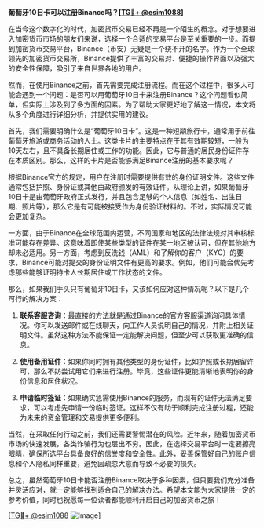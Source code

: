 **葡萄牙10日卡可以注册Binance吗？[[TG💪+ @esim1088](https://t.me/s/esim1088)]**

在当今这个数字化的时代，加密货币交易已经不再是一个陌生的概念。对于想要进入加密货币市场的朋友们来说，选择一个合适的交易平台是至关重要的一步。而提到加密货币交易平台，Binance（币安）无疑是一个绕不开的名字。作为一个全球领先的加密货币交易所，Binance提供了丰富的交易对、便捷的操作界面以及强大的安全性保障，吸引了来自世界各地的用户。

然而，在使用Binance之前，首先需要完成注册流程。而在这个过程中，很多人可能会遇到一个问题：是否可以用葡萄牙10日卡来注册Binance？这个问题看似简单，但实际上涉及到了多方面的因素。为了帮助大家更好地了解这一情况，本文将从多个角度进行详细分析，并提供实用的建议。

首先，我们需要明确什么是“葡萄牙10日卡”。这是一种短期旅行卡，通常用于前往葡萄牙旅游或商务活动的人士。这类卡片的主要特点在于其有效期较短，一般为10天左右，且不具备长期居住或工作的功能。因此，它与普通的居民身份证件存在本质区别。那么，这样的卡片是否能够满足Binance注册的基本要求呢？

根据Binance官方的规定，用户在注册时需要提供有效的身份证明文件。这些文件通常包括护照、身份证或其他由政府颁发的有效证件。从理论上讲，如果葡萄牙10日卡是由葡萄牙政府正式发行，并且包含足够的个人信息（如姓名、出生日期、照片等），那么它是有可能被接受作为身份验证材料的。不过，实际情况可能会更加复杂。

一方面，由于Binance在全球范围内运营，不同国家和地区的法律法规对其审核标准可能存在差异。这意味着即使某些类型的证件在某一地区被认可，但在其他地方却未必适用。另一方面，考虑到反洗钱（AML）和了解你的客户（KYC）的要求，Binance可能对提交的身份证明文件有更高的要求。例如，他们可能会优先考虑那些能够证明持卡人长期居住或工作状态的文件。

那么，如果我们手头只有葡萄牙10日卡，又该如何应对这种情况呢？以下是几个可行的解决方案：

1. **联系客服咨询**：最直接的方法就是通过Binance的官方客服渠道询问具体情况。你可以发送邮件或在线聊天，向工作人员说明自己的情况，并附上相关证明文件。虽然这种方法不能保证一定能解决问题，但至少可以获取更准确的信息。

2. **使用备用证件**：如果你同时拥有其他类型的身份证件，比如护照或长期居留许可，那么不妨尝试用它们来进行注册。毕竟，这些证件更能清晰地表明你的身份信息和居住状况。

3. **申请临时签证**：如果确实急需使用Binance的服务，而现有的证件无法满足要求，可以考虑先申请一份临时签证。这样不仅有助于顺利完成注册过程，还能为未来的资金管理和交易提供更多便利。

当然，在采取任何行动之前，我们还需要警惕潜在的风险。近年来，随着加密货币市场的快速发展，各类诈骗行为也层出不穷。因此，在选择交易平台时一定要擦亮眼睛，确保所选平台具备良好的信誉度和安全性。此外，妥善保管好自己的账户信息和个人隐私同样重要，避免因疏忽大意而导致不必要的损失。

总之，虽然葡萄牙10日卡能否注册Binance取决于多种因素，但只要我们充分准备并灵活应对，就一定能够找到适合自己的解决办法。希望本文能为大家提供一定的参考价值，同时也祝愿每一位读者都能顺利开启自己的加密货币之旅！

[[TG💪+ @esim1088](https://t.me/s/esim1088) ![Image](https://i.postimg.cc/4NQfJmqS/Snipaste-2025-05-13-00-14-12.png)]